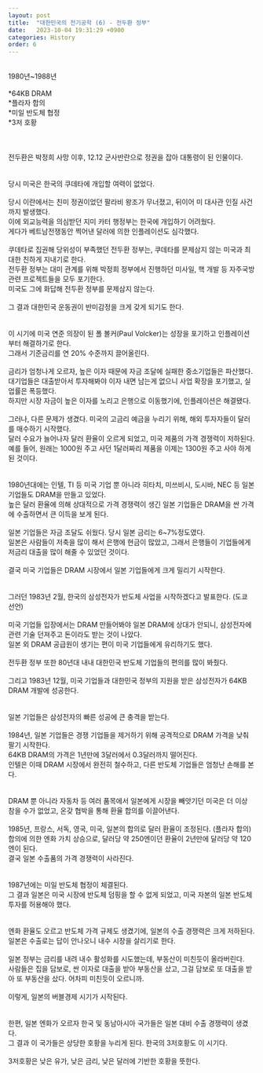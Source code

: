```yaml
---
layout: post
title:  "대한민국의 전기공학 (6) - 전두환 정부"
date:   2023-10-04 19:31:29 +0900
categories: History
order: 6
---
```

<br>
1980년~1988년<br>
<br>
*64KB DRAM<br>
*플라자 합의<br>
*미일 반도체 협정<br>
*3저 호황<br>
<br>
<br>
<br>
전두환은 박정희 사망 이후, 12.12 군사반란으로 정권을 잡아 대통령이 된 인물이다.<br>
<br>
<br>
당시 미국은 한국의 쿠데타에 개입할 여력이 없었다.<br>
<br>
당시 이란에서는 친미 정권이었던 팔라비 왕조가 무너졌고, 뒤이어 미 대사관 인질 사건까지 발생했다.<br>
이에 외교능력을 의심받던 지미 카터 행정부는 한국에 개입하기 어려웠다.<br>
게다가 베트남전쟁동안 찍어낸 달러에 의한 인플레이션도 심각했다.<br>
<br>
쿠데타로 집권해 당위성이 부족했던 전두환 정부는, 쿠데타를 문제삼지 않는 미국과 최대한 친하게 지내기로 한다.<br>
전두환 정부는 대미 관계를 위해 박정희 정부에서 진행하던 미사일, 핵 개발 등 자주국방 관련 프로젝트들을 모두 포기한다.<br>
미국도 그에 화답해 전두환 정부를 문제삼지 않는다.<br>
<br>
그 결과 대한민국 운동권이 반미감정을 크게 갖게 되기도 한다.<br>
<br>
<br>
이 시기에 미국 연준 의장이 된 폴 볼커(Paul Volcker)는 성장을 포기하고 인플레이션부터 해결하기로 한다.<br>
그래서 기준금리를 연 20% 수준까지 끌어올린다.<br>
<br>
금리가 엄청나게 오르자, 높은 이자 때문에 자금 조달에 실패한 중소기업들은 파산했다.<br>
대기업들은 대출받아서 투자해봐야 이자 내면 남는게 없으니 사업 확장을 포기했고, 실업률은 폭등했다.<br>
하지만 시장 자금이 높은 이자를 노리고 은행으로 이동했기에, 인플레이션은 해결됐다.<br>
<br>
그러나, 다른 문제가 생겼다. 미국의 고금리 예금을 누리기 위해, 해외 투자자들이 달러를 매수하기 시작했다.<br>
달러 수요가 늘어나자 달러 환율이 오르게 되었고, 미국 제품의 가격 경쟁력이 저하된다.<br>
예를 들어, 원래는 1000원 주고 사던 1달러짜리 제품을 이제는 1300원 주고 사야 하게 된 것이다.<br>
<br>
<br>
1980년대에는 인텔, TI 등 미국 기업 뿐 아니라 히타치, 미쓰비시, 도시바, NEC 등 일본 기업들도 DRAM을 만들고 있었다.<br>
높은 달러 환율에 의해 상대적으로 가격 경쟁력이 생긴 일본 기업들은 DRAM을 싼 가격에 수출하면서 큰 이득을 보게 된다.<br>
<br>
일본 기업들은 자금 조달도 쉬웠다. 당시 일본 금리는 6~7%정도였다.<br>
일본은 사람들이 저축을 많이 해서 은행에 현금이 많았고, 그래서 은행들이 기업들에게 저금리 대출을 많이 해줄 수 있었던 것이다.<br>
<br>
결국 미국 기업들은 DRAM 시장에서 일본 기업들에게 크게 밀리기 시작한다.<br>
<br>
<br>
그러던 1983년 2월, 한국의 삼성전자가 반도체 사업을 시작하겠다고 발표한다. (도쿄 선언)<br>
<br>
미국 기업들 입장에서는 DRAM 만들어봐야 일본 DRAM에 상대가 안되니, 삼성전자에 관련 기술 던져주고 돈이라도 받는 것이 나았다.<br>
일본 외 DRAM 공급원이 생기는 편이 미국 기업들에게 유리하기도 했다.<br>
<br>
전두환 정부 또한 80년대 내내 대한민국 반도체 기업들의 편의를 많이 봐줬다.<br>
<br>
그리고 1983년 12월, 미국 기업들과 대한민국 정부의 지원을 받은 삼성전자가 64KB DRAM 개발에 성공한다.<br>
<br>
<br>
일본 기업들은 삼성전자의 빠른 성공에 큰 충격을 받는다.<br>
<br>
1984년, 일본 기업들은 경쟁 기업들을 제거하기 위해 공격적으로 DRAM 가격을 낮춰 팔기 시작한다.<br>
64KB DRAM의 가격은 1년만에 3달러에서 0.3달러까지 떨어진다.<br>
인텔은 이때 DRAM 시장에서 완전히 철수하고, 다른 반도체 기업들은 엄청난 손해를 본다.<br>
<br>
<br>
DRAM 뿐 아니라 자동차 등 여러 품목에서 일본에게 시장을 빼앗기던 미국은 더 이상 참을 수가 없었고, 온갖 협박을 통해 환율 합의를 이끌어낸다.<br>
<br>
1985년, 프랑스, 서독, 영국, 미국, 일본의 합의로 달러 환율이 조정된다. (플라자 합의)<br>
합의에 의한 엔화 가치 상승으로, 달러당 약 250엔이던 환율이 2년만에 달러당 약 120엔이 된다.<br>
결국 일본 수출품의 가격 경쟁력이 사라진다.<br>
<br>
<br>
1987년에는 미일 반도체 협정이 체결된다.<br>
그 결과 일본은 미국 시장에 반도체 덤핑을 할 수 없게 되었고, 미국 자본의 일본 반도체 투자를 허용해야 했다.<br>
<br>
<br>
엔화 환율도 오르고 반도체 가격 규제도 생겼기에, 일본의 수출 경쟁력은 크게 저하된다.<br>
일본은 수출로는 답이 안나오니 내수 시장을 살리기로 한다.<br>
<br>
일본 정부는 금리를 내려 내수 활성화를 시도했는데, 부동산이 미친듯이 올라버린다.<br>
사람들은 집을 담보로, 싼 이자로 대출을 받아 부동산을 샀고, 그걸 담보로 또 대출을 받아 또 부동산을 샀다. 어차피 미친듯이 오르니까.<br>
<br>
이렇게, 일본의 버블경제 시기가 시작된다.<br>
<br>
<br>
한편, 일본 엔화가 오르자 한국 및 동남아시아 국가들은 일본 대비 수출 경쟁력이 생겼다.<br>
그 결과 이 국가들은 상당한 호황을 누리게 된다. 한국의 3저호황도 이 시기다.<br>
<br>
3저호황은 낮은 유가, 낮은 금리, 낮은 달러에 기반한 호황을 뜻한다.






